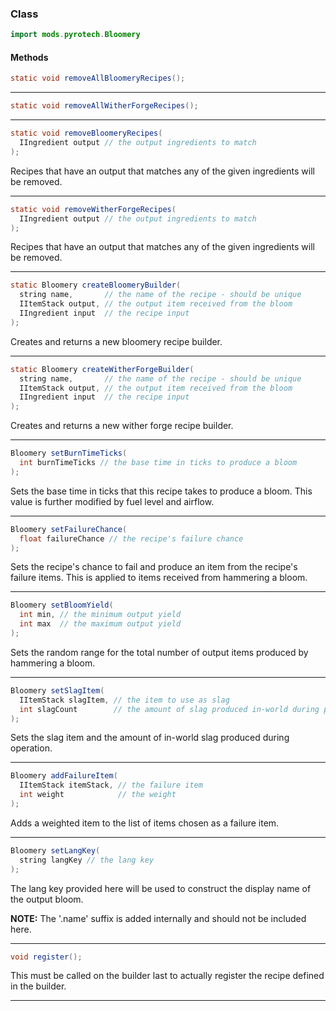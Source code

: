 ### Class

```java
import mods.pyrotech.Bloomery
```

#### Methods

```java
static void removeAllBloomeryRecipes();
```


---


```java
static void removeAllWitherForgeRecipes();
```


---


```java
static void removeBloomeryRecipes(
  IIngredient output // the output ingredients to match
);
```

Recipes that have an output that matches any of the given ingredients will be removed.

---


```java
static void removeWitherForgeRecipes(
  IIngredient output // the output ingredients to match
);
```

Recipes that have an output that matches any of the given ingredients will be removed.

---


```java
static Bloomery createBloomeryBuilder(
  string name,       // the name of the recipe - should be unique
  IItemStack output, // the output item received from the bloom
  IIngredient input  // the recipe input
);
```

Creates and returns a new bloomery recipe builder.

---


```java
static Bloomery createWitherForgeBuilder(
  string name,       // the name of the recipe - should be unique
  IItemStack output, // the output item received from the bloom
  IIngredient input  // the recipe input
);
```

Creates and returns a new wither forge recipe builder.

---

```java
Bloomery setBurnTimeTicks(
  int burnTimeTicks // the base time in ticks to produce a bloom
);
```

Sets the base time in ticks that this recipe takes to produce a bloom. This value is further modified by fuel level and airflow.

---


```java
Bloomery setFailureChance(
  float failureChance // the recipe's failure chance
);
```

Sets the recipe's chance to fail and produce an item from the recipe's failure items. This is applied to items received from hammering a bloom.

---


```java
Bloomery setBloomYield(
  int min, // the minimum output yield
  int max  // the maximum output yield
);
```

Sets the random range for the total number of output items produced by hammering a bloom.

---


```java
Bloomery setSlagItem(
  IItemStack slagItem, // the item to use as slag
  int slagCount        // the amount of slag produced in-world during processing
);
```

Sets the slag item and the amount of in-world slag produced during operation.

---


```java
Bloomery addFailureItem(
  IItemStack itemStack, // the failure item
  int weight            // the weight
);
```

Adds a weighted item to the list of items chosen as a failure item.

---


```java
Bloomery setLangKey(
  string langKey // the lang key
);
```

The lang key provided here will be used to construct the display name of the output bloom.

**NOTE:** The '.name' suffix is added internally and should not be included here.

---


```java
void register();
```

This must be called on the builder last to actually register the recipe defined in the builder.

---

